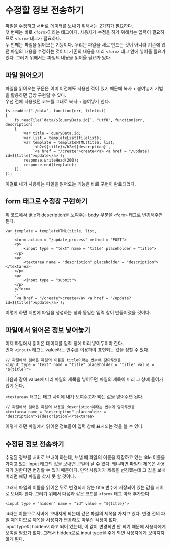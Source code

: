 # 수정할 정보 전송하기
  
파일을 수정하고 서버로 데이터를 보내기 위해서는 2가지가 필요하다.  
첫 번째는 바로 `<form>`이라는 태그이다. 사용자가 수정을 하기 위해서는 입력이 필요하므로 `<form>` 태그가 필요하다.  
두 번째는 파일을 읽어오는 기능이다. 우리는 파일을 새로 만드는 것이 아니라 기존에 있던 파일의 내용을 수정하는 것이니 기존의 내용을 미리 `<form>` 태그 안에 넣어둘 필요가 있다. 그러기 위해서는 파일의 내용을 읽어올 필요가 있다.  
  
## 파일 읽어오기
  
파일을 읽어오는 구문은 이미 이전에도 사용한 적이 있기 때문에 복사 + 붙여넣기 기법을 활용하면 금방 구현할 수 있다.  
우선 전에 사용했던 코드를 그대로 복사 + 붙여넣기 한다.  
  
    fs.readdir("./data", function(err, filelist)
    {
        fs.readFile(`data/${queryData.id}`, "utf8", function(err, description)
        {
            var title = queryData.id;
            var list = templateList(filelist);
            var template = templateHTML(title, list,
                `<h2>${title}</h2>${description}`,
                `<a href = "/create">create</a> <a href = "/update?id=${title}">update</a>`);
            response.writeHead(200);
            response.end(template);
        });
    });
  
이걸로 내가 사용하는 파일을 읽어오는 기능은 바로 구현이 완료되었다.  
  
## form 태그로 수정창 구현하기
  
위 코드에서 title과 description을 보여주는 body 부분을 `<form>` 태그로 변경해주면 된다.  
  
    var template = templateHTML(title, list,
        `
        <form action = "/update_process" method = "POST">
        <p>
            <input type = "text" name = "title" placeholder = "title">
        </p>
        <p>
            <textarea name = "description" placeholder = "description"></textarea>
        </p>
        <p>
            <input type = "submit">
        </p>
        </form>
        `,
        `<a href = "/create">create</a> <a href = "/update?id=${title}">update</a>`);
  
이렇게 하면 저번에 파일을 생성하는 창과 동일한 입력 창이 만들어졌을 것이다.  
  
## 파일에서 읽어온 정보 넣어놓기
  
이제 파일에서 읽어온 데이터를 입력 창에 미리 넣어두어야 한다.  
먼저 `<input>` 태그는 value라는 인수를 이용하여 표현되는 값을 정할 수 있다.  
  
    // 파일에서 읽어온 파일의 이름을 title이라는 변수에 담아두었음
    <input type = "text" name = "title" placeholder = "title" value = "${title}">
  
다음과 같이 value에 미리 파일의 제목을 넣어두면 파일의 제목이 미리 그 창에 들어가있게 된다.  
  
`<textarea>` 태그는 태그 사이에 내가 보여주고자 하는 값을 넣어주면 된다.  
  
    // 파일에서 읽어온 파일의 내용을 description이라는 변수에 담아두었음
    <textarea name = "description" placeholder = "description">${description}</textarea>
  
이렇게 하면 파일에서 읽어온 정보들이 입력 창에 표시되는 것을 볼 수 있다.  
  
## 수정된 정보 전송하기
  
수정된 정보를 서버로 보내야 하는데, 보낼 때 파일의 이름을 저장하고 있는 title 이름을 가지고 있는 input 태그의 값을 보내면 큰일이 날 수 있다. 왜냐하면 파일의 제목은 사용자가 원한다면 변경할 수 있기 때문이다. 만약 사용자가 제목을 변경했는데 그 값을 보내버리면 해당 파일을 찾지 못 할 것이다.  
  
그래서 파일의 이름을 읽어온 뒤로 변경되지 않는 title 변수에 저장되어 있는 값을 서버로 보내야 한다. 그러기 위해서 다음과 같은 코드를 `<form>` 태그 아래 추가한다.  
  
    <input type = "hidden" name = "id" value = "${title}">
  
id라는 이름으로 서버에 보내지게 되는데 값은 파일의 제목을 가지고 있다. 변경 전의 파일 제목이므로 제목을 사용자가 변경해도 아무런 걱정이 없다.  
input type이 hidden이라고 되어 있는데, 이 값이 변경되면 안 되기 때문에 사용자에게 보여질 필요가 없다. 그래서 hidden으로 input type을 주게 되면 사용자에게 보여지지 않게 된다.